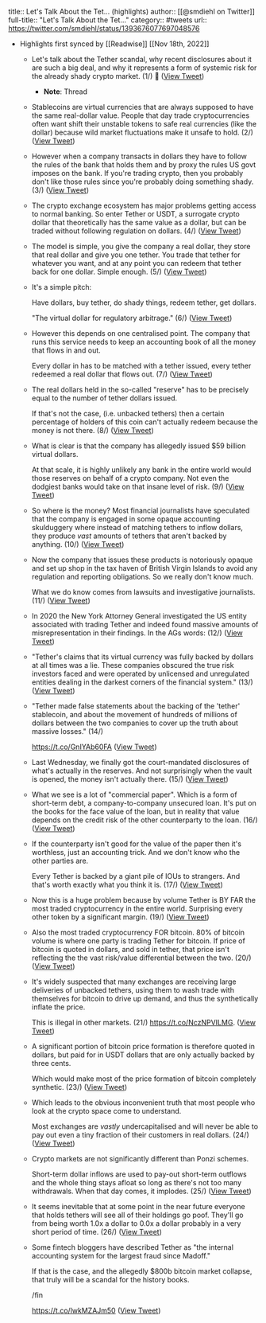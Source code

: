title:: Let's Talk About the Tet... (highlights)
author:: [[@smdiehl on Twitter]]
full-title:: "Let's Talk About the Tet..."
category:: #tweets
url:: https://twitter.com/smdiehl/status/1393676077697048576

- Highlights first synced by [[Readwise]] [[Nov 18th, 2022]]
	- Let's talk about the Tether scandal, why recent disclosures about it are such a big deal, and why it represents a form of systemic risk for the already shady crypto market. (1/) 🧵 ([View Tweet](https://twitter.com/smdiehl/status/1393669812220465162))
		- **Note**: Thread
	- Stablecoins are virtual currencies that are always supposed to have the same real-dollar value. People that day trade cryptocurrencies often want shift their unstable tokens to safe real currencies (like the dollar) because wild market fluctuations make it unsafe to hold. (2/) ([View Tweet](https://twitter.com/smdiehl/status/1393669815177555971))
	- However when a company transacts in dollars they have to follow the rules of the bank that holds them and by proxy the rules US govt imposes on the bank. If you're trading crypto, then you probably don't like those rules since you're probably doing something shady. (3/) ([View Tweet](https://twitter.com/smdiehl/status/1393669817773735938))
	- The crypto exchange ecosystem has major problems getting access to normal banking. So enter Tether or USDT, a surrogate crypto dollar that theoretically has the same value as a dollar, but can be traded without following regulation on dollars.  (4/) ([View Tweet](https://twitter.com/smdiehl/status/1393669819669549057))
	- The model is simple, you give the company a real dollar, they store that real dollar and give you one tether. You trade that tether for whatever you want, and at any point you can redeem that tether back for one dollar. Simple enough. (5/) ([View Tweet](https://twitter.com/smdiehl/status/1393669821473173510))
	- It's a simple pitch: 
	  
	  Have dollars, buy tether, do shady things, redeem tether, get dollars.
	  
	  "The virtual dollar for regulatory arbitrage." (6/) ([View Tweet](https://twitter.com/smdiehl/status/1393669824228773900))
	- However this depends on one centralised point. The company that runs this service needs to keep an accounting book of all the money that flows in and out.  
	  
	  Every dollar in has to be matched with a tether issued, every tether redeemed a real dollar that flows out. (7/) ([View Tweet](https://twitter.com/smdiehl/status/1393670016260845571))
	- The real dollars held in the so-called "reserve" has to be precisely equal to the number of tether dollars issued. 
	  
	  If that's not the case, (i.e. unbacked tethers) then a certain percentage of holders of this coin can't actually redeem because the money is not there. (8/) ([View Tweet](https://twitter.com/smdiehl/status/1393670393009950721))
	- What is clear is that the company has allegedly issued $59 billion virtual dollars. 
	  
	  At that scale, it is highly unlikely any bank in the entire world would those reserves on behalf of a crypto company. Not even the dodgiest banks would take on that insane level of risk. (9/) ([View Tweet](https://twitter.com/smdiehl/status/1393670748393377800))
	- So where is the money? Most financial journalists have speculated that the company is engaged in some opaque accounting skulduggery where instead of matching tethers to inflow dollars, they produce *vast* amounts of tethers that aren't backed by anything. (10/) ([View Tweet](https://twitter.com/smdiehl/status/1393671512360685572))
	- Now the company that issues these products is notoriously opaque and set up shop in the tax haven of British Virgin Islands to avoid any regulation and reporting obligations. So we really don't know much. 
	  
	  What we do know comes from lawsuits and investigative journalists.  (11/) ([View Tweet](https://twitter.com/smdiehl/status/1393671773594562561))
	- In 2020 the New York Attorney General investigated the US entity associated with trading Tether and indeed found massive amounts of misrepresentation in their findings. In the AGs words: (12/) ([View Tweet](https://twitter.com/smdiehl/status/1393672495702630411))
	- "Tether's claims that its virtual currency was fully backed by dollars at all times was a lie. These companies obscured the true risk investors faced and were operated by unlicensed and unregulated entities dealing in the darkest corners of the financial system." (13/) ([View Tweet](https://twitter.com/smdiehl/status/1393672498269638656))
	- "Tether made false statements about the backing of the 'tether' stablecoin, and about the movement of hundreds of millions of dollars between the two companies to cover up the truth about massive losses." (14/)
	  
	  https://t.co/GnIYAb60FA ([View Tweet](https://twitter.com/smdiehl/status/1393672630553751557))
	- Last Wednesday, we finally got the court-mandated disclosures of what's actually in the reserves. And not surprisingly when the vault is opened, the money isn't actually there. (15/) ([View Tweet](https://twitter.com/smdiehl/status/1393673453144846339))
	- What we see is a lot of "commercial paper". Which is a form of short-term debt, a company-to-company unsecured loan. It's put on the books for the face value of the loan, but in reality that value depends on the credit risk of the other counterparty to the loan. (16/) ([View Tweet](https://twitter.com/smdiehl/status/1393673455665623041))
	- If the counterparty isn't good for the value of the paper then it's worthless, just an accounting trick. And we don't know who the other parties are.
	  
	  Every Tether is backed by a giant pile of IOUs to strangers. And that's worth exactly what you think it is. (17/) ([View Tweet](https://twitter.com/smdiehl/status/1393673458169569285))
	- Now this is a huge problem because by volume Tether is BY FAR the most traded cryptocurrency in the entire world. Surprising every other token by a significant margin. (19/) ([View Tweet](https://twitter.com/smdiehl/status/1393676061813231620))
	- Also the most traded cryptocurrency FOR bitcoin. 80% of bitcoin volume is where one party is trading Tether for bitcoin. If price of bitcoin is quoted in dollars, and sold in tether, that price isn't reflecting the the vast risk/value differential between the two. (20/) ([View Tweet](https://twitter.com/smdiehl/status/1393676063688036357))
	- It's widely suspected that many exchanges are receiving large deliveries of unbacked tethers, using them to wash trade with themselves for bitcoin to drive up demand, and thus the synthetically inflate the price. 
	  
	  This is illegal in other markets.
	  (21/)
	  https://t.co/NczNPVILMG. ([View Tweet](https://twitter.com/smdiehl/status/1393676066183688193))
	- A significant portion of bitcoin price formation is therefore quoted in dollars, but paid for in USDT dollars that are only actually backed by three cents. 
	  
	  Which would make most of the price formation of bitcoin completely synthetic. (23/) ([View Tweet](https://twitter.com/smdiehl/status/1393676068318552072))
	- Which leads to the obvious inconvenient truth that most people who look at the crypto space come to understand.
	  
	  Most exchanges are *vastly* undercapitalised and will never be able to pay out even a tiny fraction of their customers in real dollars. (24/) ([View Tweet](https://twitter.com/smdiehl/status/1393676071183212545))
	- Crypto markets are not significantly different than Ponzi schemes. 
	  
	  Short-term dollar inflows are used to pay-out short-term outflows and the whole thing stays afloat so long as there's not too many withdrawals. When that day comes, it implodes. (25/) ([View Tweet](https://twitter.com/smdiehl/status/1393676073347473415))
	- It seems inevitable that at some point in the near future everyone that holds tethers will see all of their holdings go poof. They'll go from being worth 1.0x a dollar to 0.0x a dollar probably in a very short period of time. (26/) ([View Tweet](https://twitter.com/smdiehl/status/1393676075461382148))
	- Some fintech bloggers have described Tether as "the internal accounting system for the largest fraud since Madoff." 
	  
	  If that is the case, and the allegedly $800b bitcoin market collapse, that truly will be a scandal for the history books.
	  
	  /fin
	  
	  https://t.co/lwkMZAJm50 ([View Tweet](https://twitter.com/smdiehl/status/1393676077697048576))